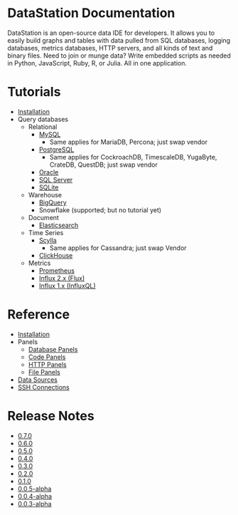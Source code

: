 # DataStation Documentation

DataStation is an open-source data IDE for developers. It allows you
to easily build graphs and tables with data pulled from SQL databases,
logging databases, metrics databases, HTTP servers, and all kinds of
text and binary files. Need to join or munge data? Write embedded
scripts as needed in Python, JavaScript, Ruby, R, or Julia. All in one
application.

# Tutorials

* [Installation](./latest/Installation.md)
* Query databases
  * Relational
    * [MySQL](./tutorials/Query_MySQL_with_DataStation.md)
      * Same applies for MariaDB, Percona; just swap vendor
    * [PostgreSQL](./tutorials/Query_PostgreSQL_with_DataStation.md)
      * Same applies for CockroachDB, TimescaleDB, YugaByte, CrateDB, QuestDB; just swap vendor
    * [Oracle](./tutorials/Query_Oracle_with_DataStation.md)
    * [SQL Server](./tutorials/Query_SQL_Server_with_DataStation.md)
    * [SQLite](./tutorials/Query_SQLite_with_DataStation.md)
  * Warehouse
    * [BigQuery](./tutorials/Query_BigQuery_with_DataStation.md)
    * Snowflake (supported; but no tutorial yet)
  * Document
    * [Elasticsearch](./tutorials/Query_Elasticsearch_with_DataStation.md)
  * Time Series
    * [Scylla](./tutorials/Query_Scylla_with_DataStation.md)
      * Same applies for Cassandra; just swap Vendor
    * [ClickHouse](./tutorials/Query_ClickHouse_with_DataStation.md)
  * Metrics
    * [Prometheus](./tutorials/Query_Prometheus_with_DataStation.md)
    * [Influx 2.x (Flux)](./tutorials/Query_Influx_(2.x)_with_DataStation_(Flux).md)
    * [Influx 1.x (InfluxQL)](./tutorials/Query_Influx_(1.x)_with_DataStation_(InfluxQL).md)
  

# Reference

* [Installation](./latest/Installation.md)
* Panels
  * [Database Panels](./latest/Panels/Database_Panels.md)
  * [Code Panels](./latest/Panels/Code_Panels.md)
  * [HTTP Panels](./latest/Panels/HTTP_Panels.md)
  * [File Panels](./latest/Panels/File_Panels.md)
* [Data Sources](./latest/Data_Sources.md)
* [SSH Connections](./latest/SSH_Connections.md)

# Release Notes

* [0.7.0](https://datastation.multiprocess.io/docs/0.7.0-release-notes.html)
* [0.6.0](https://datastation.multiprocess.io/docs/0.6.0-release-notes.html)
* [0.5.0](https://datastation.multiprocess.io/docs/0.5.0-release-notes.html)
* [0.4.0](https://datastation.multiprocess.io/docs/0.4.0-release-notes.html)
* [0.3.0](https://datastation.multiprocess.io/docs/0.3.0-release-notes.html)
* [0.2.0](https://datastation.multiprocess.io/docs/0.2.0-release-notes.html)
* [0.1.0](https://datastation.multiprocess.io/docs/0.1.0-release-notes.html)
* [0.0.5-alpha](https://datastation.multiprocess.io/docs/0.0.5-alpha-release-notes.html)
* [0.0.4-alpha](https://datastation.multiprocess.io/docs/0.0.4-alpha-release-notes.html)
* [0.0.3-alpha](https://datastation.multiprocess.io/docs/0.0.3-alpha-release-notes.html)
